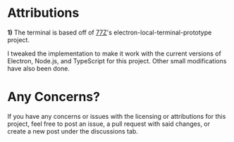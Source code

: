 # Attributions

**1)** The terminal is based off of [77Z](https://github.com/77Z/electron-local-terminal-prototype)'s electron-local-terminal-prototype project.

I tweaked the implementation to make it work with the current versions of Electron, Node.js, and TypeScript for this project. Other small modifications have also been done.

# Any Concerns?

If you have any concerns or issues with the licensing or attributions for this project, feel free to post an issue, a pull request with said changes, or create a new post under the discussions tab.